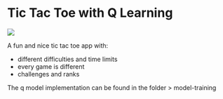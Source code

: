 # Tic Tac Toe with Q Learning

![](https://github.com/danielmrrk/tic_tac/blob/main/tictactoeAi.png)

A fun and nice tic tac toe app with:
- different difficulties and time limits
- every game is different
- challenges and ranks

The q model implementation can be found in the folder > model-training
